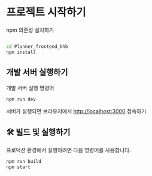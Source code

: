# 프로젝트 시작하기

npm 의존성 설치하기

```bash

cd Planner_frontend_khb
npm install
```

##  개발 서버 실행하기

개발 서버 실행 명령어

```bash
npm run dev
```

서버가 실행되면 브라우저에서 [http://localhost:3000](http://localhost:3000) 접속하기

## 🛠️ 빌드 및 실행하기

프로덕션 환경에서 실행하려면 다음 명령어를 사용합니다.

```bash
npm run build
npm start
```
